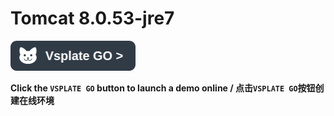 # Tomcat 8.0.53-jre7

<a href="https://www.vsplate.com/?docker-compose=https://github.com/vsplate/dcenvs/tomcat/8.0.53-jre7"><img alt="VSPLATE GO" src="https://raw.githubusercontent.com/vsplate/images/master/vsgo_btn.png" width="200px"></a>

**Click the `VSPLATE GO` button to launch a demo online / 点击`VSPLATE GO`按钮创建在线环境**